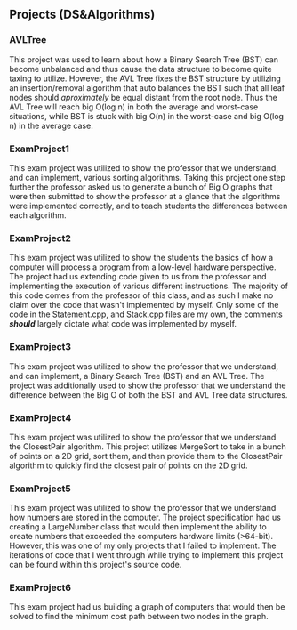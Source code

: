 ## Projects (DS&Algorithms)

### AVLTree
This project was used to learn about how a Binary Search Tree (BST) can become unbalanced and thus cause the data structure to become quite taxing to utilize. However, the AVL Tree fixes the BST structure by utilizing an insertion/removal algorithm that auto balances the BST such that all leaf nodes should _aproximately_ be equal distant from the root node. Thus the AVL Tree will reach big O(log n) in both the average and worst-case situations, while BST is stuck with big O(n) in the worst-case and big O(log n) in the average case.

### ExamProject1
This exam project was utilized to show the professor that we understand, and can implement, various sorting algorithms. Taking this project one step further the professor asked us to generate a bunch of Big O graphs that were then submitted to show the professor at a glance that the algorithms were implemented correctly, and to teach students the differences between each algorithm.

### ExamProject2
This exam project was utilized to show the students the basics of how a computer will process a program from a low-level hardware perspective. The project had us extending code given to us from the professor and implementing the execution of various different instructions. The majority of this code comes from the professor of this class, and as such I make no claim over the code that wasn't implemented by myself. Only some of the code in the Statement.cpp, and Stack.cpp files are my own, the comments ___should___ largely dictate what code was implemented by myself.

### ExamProject3
This exam project was utilized to show the professor that we understand, and can implement, a Binary Search Tree (BST) and an AVL Tree. The project was additionally used to show the professor that we understand the difference between the Big O of both the BST and AVL Tree data structures.

### ExamProject4
This exam project was utilized to show the professor that we understand the ClosestPair algorithm. This project utilizes MergeSort to take in a bunch of points on a 2D grid, sort them, and then provide them to the ClosestPair algorithm to quickly find the closest pair of points on the 2D grid.

### ExamProject5
This exam project was utilized to show the professor that we understand how numbers are stored in the computer. The project specification had us creating a LargeNumber class that would then implement the ability to create numbers that exceeded the computers hardware limits (>64-bit). However, this was one of my only projects that I failed to implement. The iterations of code that I went through while trying to implement this project can be found within this project's source code.

### ExamProject6
This exam project had us building a graph of computers that would then be solved to find the minimum cost path between two nodes in the graph.